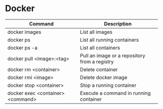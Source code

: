 # Docker

Command | Description
--- | ---
docker images | List all images
docker ps | List all running containers
docker ps -a | List all containers
docker pull \<image>:\<tag> | Pull an image or a repository from a registry
docker rm \<container> | Delete container
docker rmi \<image> | Delete docker image
docker stop \<container> | Stop a running container 
docker exec \<container> \<command> | Execute a command in running container
